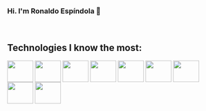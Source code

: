 
### Hi. I'm Ronaldo Espíndola 👋


<div style="display: inline_block"><br> 
<h2>Technologies I know the most:</h2>
  <img align="center" height="50" width="60" src="https://cdn.jsdelivr.net/gh/devicons/devicon/icons/html5/html5-plain-wordmark.svg" />
  <img align="center" height="50" width="60" src="https://cdn.jsdelivr.net/gh/devicons/devicon/icons/css3/css3-plain-wordmark.svg" />
  <img align="center" height="50" width="60" src="https://cdn.jsdelivr.net/gh/devicons/devicon/icons/javascript/javascript-original.svg" />
  <img align="center" height="50" width="60" src="https://cdn.jsdelivr.net/gh/devicons/devicon/icons/react/react-original-wordmark.svg" />
  <img align="center" height="50" width="60" src="https://cdn.jsdelivr.net/gh/devicons/devicon/icons/vuejs/vuejs-original-wordmark.svg" />
  <img align="center" height="50" width="60" src="https://cdn.jsdelivr.net/gh/devicons/devicon/icons/nodejs/nodejs-original-wordmark.svg" />
  <img align="center" height="50" width="60" src="https://cdn.jsdelivr.net/gh/devicons/devicon/icons/typescript/typescript-original.svg" />
  <img align="center" height="50" width="60" src="https://cdn.jsdelivr.net/gh/devicons/devicon/icons/java/java-original-wordmark.svg" />
  <img align="center" height="50" width="60" src="https://cdn.jsdelivr.net/gh/devicons/devicon/icons/spring/spring-original-wordmark.svg" />
</div>
